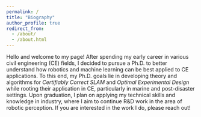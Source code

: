 ```yaml
---
permalink: /
title: "Biography"
author_profile: true
redirect_from: 
  - /about/
  - /about.html
---
```


Hello and welcome to my page! After spending my early career in various civil engineering (CE) fields, I decided to pursue a Ph.D. to better understand how robotics and machine learning can be best applied to CE applications. To this end, my Ph.D. goals lie in developing theory and algorithms for *Certifiably Correct SLAM* and *Optimal Experimental Design* while rooting their application in CE, particularly in marine and post-disaster settings. Upon graduation, I plan on applying my technical skills and knowledge in industry, where I aim to continue R&D work in the area of robotic perception. If you are interested in the work I do, please reach out!
